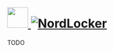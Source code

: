# [<img src="https://cdn.jsdelivr.net/gh/AdmiringWorm/chocolatey-packages@25a4543b38acaadc800639b203a00610ff05bf77/automatic/nordvpn/icons/48x48.png" height="48" width="48" /> ![NordLocker](https://img.shields.io/chocolatey/v/nordlocker.svg?label=NordLocker&style=for-the-badge)](https://chocolatey.org/packages/nordlocker)

TODO
